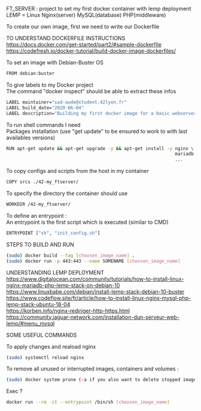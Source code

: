 FT_SERVER : project to set my first docker container with lemp deployment \
LEMP = Linux Nginx(server) MySQL(database) PHP(middleware)


To create our own image, first we need to write our Dockerfile

TO UNDERSTAND DOCKERFILE INSTRUCTIONS \
https://docs.docker.com/get-started/part2/#sample-dockerfile \
https://codefresh.io/docker-tutorial/build-docker-image-dockerfiles/

To set an image with Debian-Buster OS
```bash
FROM debian:buster
```

To give labels to my Docker project \
The command "docker inspect" should be able to extract these infos
```bash
LABEL maintainer="sad-aude@student.42lyon.fr"
LABEL build_date="2020-06-04"
LABEL description="Building my first docker image for a basic webserver using LEMP"
```

To run shell commands I need \
Packages installation (use "get update" to be ensured to work to with last availables versions)
```bash
RUN apt-get update && apt-get upgrade -y && apt-get install -y nginx \
                                                               mariadb-server \
                                                               ...
```

To copy configs and scripts from the host in my container
```bash
COPY srcs ./42-my_ftserver/
```

To specify the directory the container should use
```bash
WORKDIR /42-my_ftserver/
```

To define an entrypoint : \
An entrypoint is the first script which is executed (similar to CMD)
```bash
ENTRYPOINT ["sh", "init_config.sh"]
```

STEPS TO BUILD AND RUN
```bash
(sudo) docker build --tag [choosen_image_name] .
(sudo) docker run -p 443:443 --name SOMENAME [choosen_image_name]
```

UNDERSTANDING LEMP DEPLOYMENT \
https://www.digitalocean.com/community/tutorials/how-to-install-linux-nginx-mariadb-php-lemp-stack-on-debian-10 \
https://www.linuxbabe.com/debian/install-lemp-stack-debian-10-buster \
https://www.codeflow.site/fr/article/how-to-install-linux-nginx-mysql-php-lemp-stack-ubuntu-18-04 \
https://korben.info/nginx-rediriger-http-https.html \
https://community.jaguar-network.com/installation-dun-serveur-web-lemp/#menu_mysql


SOME USEFUL COMMANDS

To apply changes and reaload nginx
```bash
(sudo) systemctl reload nginx
```
To remove all unused or interrupted images, containers and volumes :
```bash
(sudo) docker system prune (-a if you also want to delete stopped images and containers)run
```
Exec ?
```bash
docker run --rm -it --entrypoint /bin/sh [choosen_image_name]
```
